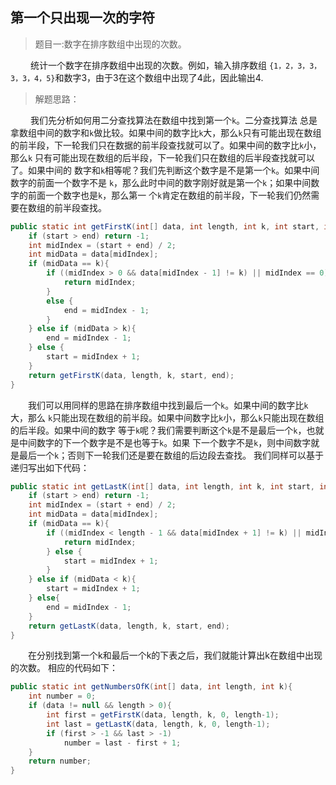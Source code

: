 <link href="markdown.css" rel="stylesheet"></link>

## 第一个只出现一次的字符
> 题目一:数字在排序数组中出现的次数。
 
&emsp;&emsp; 统计一个数字在排序数组中出现的次数。例如，输入排序数组
`{1，2，3，3，3，3，4，5}`和数字3，由于3在这个数组中出现了4此，因此输出4.
> 解题思路：     

&emsp;&emsp; 我们先分析如何用二分查找算法在数组中找到第一个`k`。二分查找算法
总是拿数组中间的数字和`k`做比较。如果中间的数字比`k`大，那么`k`只有可能出现在数组
的前半段，下一轮我们只在数据的前半段查找就可以了。如果中间的数字比`k`小，那么`k`
只有可能出现在数组的后半段，下一轮我们只在数组的后半段查找就可以了。如果中间的
数字和`k`相等呢？我们先判断这个数字是不是第一个`k`。如果中间数字的前面一个数字不是
`k`，那么此时中间的数字刚好就是第一个`k`；如果中间数字的前面一个数字也是`k`，那么第一
个`k`肯定在数组的前半段，下一轮我们仍然需要在数组的前半段查找。
```java
public static int getFirstK(int[] data, int length, int k, int start, int end){
    if (start > end) return -1;
    int midIndex = (start + end) / 2;
    int midData = data[midIndex];
    if (midData == k){
        if ((midIndex > 0 && data[midIndex - 1] != k) || midIndex == 0){
            return midIndex;
        }
        else {
            end = midIndex - 1;
        }
    } else if (midData > k){
        end = midIndex - 1;
    } else {
        start = midIndex + 1;
    }
    return getFirstK(data, length, k, start, end);
}
```
&emsp;&emsp;我们可以用同样的思路在排序数组中找到最后一个`k`。如果中间的数字比`k`大，那么
`k`只能出现在数组的前半段。如果中间数字比`k`小，那么`k`只能出现在数组的后半段。如果中间的数字
等于`k`呢？我们需要判断这个`k`是不是最后一个`k`，也就是中间数字的下一个数字是不是也等于`k`。如果
下一个数字不是`k`，则中间数字就是最后一个`k`；否则下一轮我们还是要在数组的后边段去查找。
我们同样可以基于递归写出如下代码：
```java
public static int getLastK(int[] data, int length, int k, int start, int end){
    if (start > end) return -1;
    int midIndex = (start + end) / 2;
    int midData = data[midIndex];
    if (midData == k){
        if ((midIndex < length - 1 && data[midIndex + 1] != k) || midIndex == length-1){
            return midIndex;
        } else {
            start = midIndex + 1;
        }
    } else if (midData < k){
        start = midIndex + 1;
    } else{
        end = midIndex - 1;
    }
    return getLastK(data, length, k, start, end);
}
```
&emsp;&emsp;在分别找到第一个k和最后一个k的下表之后，我们就能计算出k在数组中出现的次数。
相应的代码如下：
```java
public static int getNumbersOfK(int[] data, int length, int k){
    int number = 0;
    if (data != null && length > 0){
        int first = getFirstK(data, length, k, 0, length-1);
        int last = getLastK(data, length, k, 0, length-1);
        if (first > -1 && last > -1)
            number = last - first + 1;
    }
    return number;
}
```
